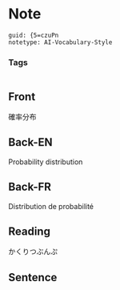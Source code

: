 # Note
```
guid: {5=czuPn
notetype: AI-Vocabulary-Style
```

### Tags
```
```

## Front
確率分布

## Back-EN
Probability distribution

## Back-FR
Distribution de probabilité

## Reading
かくりつぶんぷ

## Sentence

